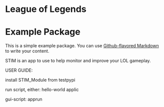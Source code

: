 # League of Legends

# Example Package

This is a simple example package. You can use
[Github-flavored Markdown](https://guides.github.com/features/mastering-markdown/)
to write your content.

STIM is an app to use to help monitor and improve your LOL gameplay.



USER GUIDE:

install STIM_Module from testpypi

run script, either:
hello-world
applic

gui-script:
apprun